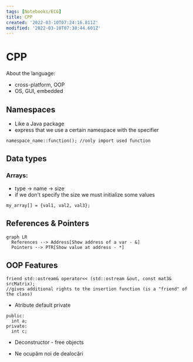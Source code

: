 ```yaml
---
tags: [Notebooks/ECG]
title: CPP
created: '2022-03-10T07:24:16.811Z'
modified: '2022-03-10T07:38:44.601Z'
---
```


# CPP

About the language:
- cross-platform, OOP
- OS, GUI, embedded

## Namespaces
- Like a Java package
- express that we use a certain namespace with the specifier 
```
namespace_name::function(); //only import used function
```

## Data types
### Arrays:
- type -> name -> size 
- if we don't specify the size we must initialize some values 
```
my_array[] = {val1, val2, val3};
```

## References & Pointers

```mermaid
graph LR
  References --> Address[Show address of a var - &]
  Pointers --> PTR[Show value at address - *]
```

## OOP Features

```
friend std::ostream& operator<< (std::ostream &out, const mat3& srcMatrix);
//gives additional rights to the insertion function (is a "friend" of the class)
```

- Atribute default private

```
public:
  int a;
private:
  int c;
```

- Deconstructor - free objects

- Ne ocupăm noi de dealocări
